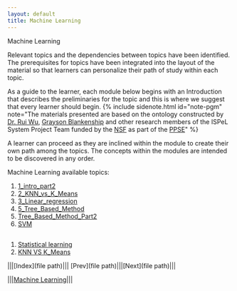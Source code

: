 ```yaml
---
layout: default
title: Machine Learning
---
```

<span class="newthought">Machine Learning</span>


Relevant topics and the dependencies between topics have been identified. The prerequisites for topics have been integrated into the layout of the material so that learners can personalize their path of study within each topic.  

As a guide to the learner, each module below begins with an Introduction that describes the preliminaries for the topic and this is where we suggest that every learner should begin.  {% include sidenote.html id="note-pgm" note="The materials presented are based on the ontology constructed by [Dr. Rui Wu](http://www.cs.ecu.edu/wu/),  [Grayson Blankenship]() and other research members of the ISPeL System Project Team funded by the [NSF](https://www.nsf.gov) as part of the [PPSE](https://ppse.ecu.edu/)" %}


A learner can proceed as they are inclined within the module to create their own path among the topics.   The concepts within the modules are intended to be discovered in any order.  


Machine Learning available topics: 

1. [1_intro_part2](1_intro_part2/)
2. [2_KNN_vs_K_Means](2_KNN_vs_K_Means/)
3. [3_Linear_regression](3_Linear_regression/)
4. [5_Tree_Based_Method](5_Tree_Based_Method_Part1/)
5. [Tree_Based_Method_Part2](5_Tree_Based_Method_Part2/)
5. [SVM](6_SVM)

## 

1. [Statistical learning](1_intro_part2/)
2. [KNN VS K_Means](2_KNN_vs_K_Means/)



|||[Index](file path)||| [Prev](file path)|||[Next](file path)|||

|||[Machine Learning](../)|||

